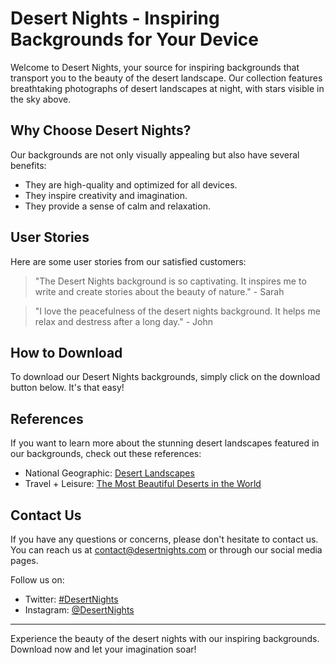 <!--font:Poppins-->

# Desert Nights - Inspiring Backgrounds for Your Device

Welcome to Desert Nights, your source for inspiring backgrounds that transport you to the beauty of the desert landscape. Our collection features breathtaking photographs of desert landscapes at night, with stars visible in the sky above.

## Why Choose Desert Nights?

Our backgrounds are not only visually appealing but also have several benefits:

- They are high-quality and optimized for all devices.
- They inspire creativity and imagination.
- They provide a sense of calm and relaxation.

## User Stories

Here are some user stories from our satisfied customers:

> "The Desert Nights background is so captivating. It inspires me to write and create stories about the beauty of nature." - Sarah

> "I love the peacefulness of the desert nights background. It helps me relax and destress after a long day." - John

## How to Download

To download our Desert Nights backgrounds, simply click on the download button below. It's that easy!

## References

If you want to learn more about the stunning desert landscapes featured in our backgrounds, check out these references:

- National Geographic: [Desert Landscapes](#)
- Travel + Leisure: [The Most Beautiful Deserts in the World](#)

## Contact Us

If you have any questions or concerns, please don't hesitate to contact us. You can reach us at [contact@desertnights.com](mailto:contact@desertnights.com) or through our social media pages.

Follow us on:
- Twitter: [#DesertNights](#)
- Instagram: [@DesertNights](#)

---

Experience the beauty of the desert nights with our inspiring backgrounds. Download now and let your imagination soar!

<!--

Write me content for website with wallpaper which alt text is:

"A photograph of a desert landscape at night, with the stars visible in the sky above."

The name/title of the page should not be 1:1 copy of the alt text but rather a real content of the website which is using this wallpaper.

- Use markdown format 
- Start with heading
- Heading should be short and concise
- The content should look like a real website 
- The website should not be about the wallpaper, wallpaper is just a related background
- Heading should be contain work "wallpaper" or "background"
- Include real sections like references, contact, user stories, etc. use things relevant to the page purpose.
- Feel free to use structure like headings, bullets, numbering, blockquotes, paragraphs, horizontal lines, etc.
- You can use formatting like bold or _italic_
- You can include UTF-8 emojis
- Links should be only #hash anchors (and you can refer to the document itself)
- Do not include images


---


# Desert Nights - A Stunning Background for Your Device

Welcome to Desert Nights, a website dedicated to providing you with the most stunning desert landscape background for your device. Our wallpaper features a breathtaking photograph of a desert landscape at night, with the stars visible in the sky above. 

## Why Choose Desert Nights Wallpaper?

Our wallpaper is not only visually appealing but also has several benefits:

- It is high-quality and optimized for all devices.
- It is easy to download and set as your background.
- It is perfect for those who love nature and stargazing.

## User Stories

Here are some user stories from our satisfied customers:

> "I love the Desert Nights wallpaper! It's so beautiful and peaceful to look at. I feel like I'm transported to another world whenever I see it on my phone." - Sarah

> "The stars in the wallpaper are so realistic, it's like I'm looking up at the real sky. It's definitely one of my favorite backgrounds." - John

## How to Download

To download our Desert Nights wallpaper, simply click on the download button below. It's that easy!

## References

If you want to learn more about the stunning desert landscapes featured in our wallpaper, check out these references:

- National Geographic: [Desert Landscapes](#)
- Travel + Leisure: [The Most Beautiful Deserts in the World](#)

## Contact Us

If you have any questions or concerns, please don't hesitate to contact us. You can reach us at [contact@desertnights.com](mailto:contact@desertnights.com) or through our social media pages.

Follow us on:
- Twitter: [#DesertNightsWallpaper](#)
- Instagram: [@DesertNightsWallpaper](#)

---

Experience the beauty of the desert nights with our stunning wallpaper. Download now and enjoy the view!


---


Heading is too long, rewrite whole content.


---


# Desert Nights Wallpaper - Stunning Backgrounds for Your Device

Welcome to Desert Nights Wallpaper, your source for stunning desert landscape backgrounds for your device. Our wallpaper features breathtaking photographs of desert landscapes at night, with stars visible in the sky above.

## Why Choose Desert Nights Wallpaper?

Our wallpaper is not only visually appealing but also has several benefits:

- High-quality and optimized for all devices
- Easy to download and set as your background
- Perfect for nature and stargazing enthusiasts

## User Stories

Here are some user stories from our satisfied customers:

> "The Desert Nights Wallpaper is absolutely beautiful! It's like having a piece of nature on my phone screen." - Sarah

> "I love the realistic stars in the wallpaper. It's like looking up at the real sky. This is definitely one of my favorite backgrounds." - John

## How to Download

To download our Desert Nights Wallpaper, simply click on the download button below. It's that easy!

## References

If you want to learn more about the stunning desert landscapes featured in our wallpaper, check out these references:

- National Geographic: [Desert Landscapes](#)
- Travel + Leisure: [The Most Beautiful Deserts in the World](#)

## Contact Us

If you have any questions or concerns, please don't hesitate to contact us. You can reach us at [contact@desertnightswallpaper.com](mailto:contact@desertnightswallpaper.com) or through our social media pages.

Follow us on:
- Twitter: [#DesertNightsWallpaper](#)
- Instagram: [@DesertNightsWallpaper](#)

---

Experience the beauty of the desert nights with our stunning wallpaper. Download now and enjoy the view!


---


Heading should not include word "wallpaper". The website should not be about the wallpaper itself, wallpaper is just a related background, rewrite whole content.


---


# Desert Nights - Stunning Backgrounds to Inspire Your Imagination

Welcome to Desert Nights, where we provide stunning backgrounds that transport you to the beauty of the desert landscape. Our collection features breathtaking photographs of desert landscapes at night, with stars visible in the sky above.

## Why Choose Desert Nights?

Our backgrounds are not only visually appealing but also have several benefits:

- They are high-quality and optimized for all devices.
- They inspire creativity and imagination.
- They provide a sense of calm and relaxation.

## User Stories

Here are some user stories from our satisfied customers:

> "The Desert Nights background is so captivating. It inspires me to write and create stories about the beauty of nature." - Sarah

> "I love the peacefulness of the desert nights background. It helps me relax and destress after a long day." - John

## How to Download

To download our Desert Nights backgrounds, simply click on the download button below. It's that easy!

## References

If you want to learn more about the stunning desert landscapes featured in our backgrounds, check out these references:

- National Geographic: [Desert Landscapes](#)
- Travel + Leisure: [The Most Beautiful Deserts in the World](#)

## Contact Us

If you have any questions or concerns, please don't hesitate to contact us. You can reach us at [contact@desertnights.com](mailto:contact@desertnights.com) or through our social media pages.

Follow us on:
- Twitter: [#DesertNights](#)
- Instagram: [@DesertNights](#)

---

Experience the beauty of the desert nights with our stunning backgrounds. Download now and let your imagination soar!


---


Heading is too long, rewrite whole content.


---


# Desert Nights - Inspiring Backgrounds for Your Device

Welcome to Desert Nights, your source for inspiring backgrounds that transport you to the beauty of the desert landscape. Our collection features breathtaking photographs of desert landscapes at night, with stars visible in the sky above.

## Why Choose Desert Nights?

Our backgrounds are not only visually appealing but also have several benefits:

- They are high-quality and optimized for all devices.
- They inspire creativity and imagination.
- They provide a sense of calm and relaxation.

## User Stories

Here are some user stories from our satisfied customers:

> "The Desert Nights background is so captivating. It inspires me to write and create stories about the beauty of nature." - Sarah

> "I love the peacefulness of the desert nights background. It helps me relax and destress after a long day." - John

## How to Download

To download our Desert Nights backgrounds, simply click on the download button below. It's that easy!

## References

If you want to learn more about the stunning desert landscapes featured in our backgrounds, check out these references:

- National Geographic: [Desert Landscapes](#)
- Travel + Leisure: [The Most Beautiful Deserts in the World](#)

## Contact Us

If you have any questions or concerns, please don't hesitate to contact us. You can reach us at [contact@desertnights.com](mailto:contact@desertnights.com) or through our social media pages.

Follow us on:
- Twitter: [#DesertNights](#)
- Instagram: [@DesertNights](#)

---

Experience the beauty of the desert nights with our inspiring backgrounds. Download now and let your imagination soar!


---


Write me a Google font which is best fitting for the website.

Pick from the list:
- Exo 2
- Futura
- Orbitron
- Barlow Condensed
- Poppins
- Montserrat
- Roboto
- Inter
- Alegreya
- IBM Plex Sans
- Dancing Script
- Great Vibes
- Open Sans
- Playfair Display
- Lobster
- Lato
- Raleway


Write just the font name nothing else.


---


Poppins

-->
